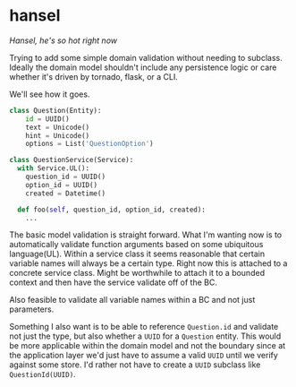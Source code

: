 # hansel

*Hansel, he's so hot right now*

Trying to add some simple domain validation without needing to subclass. Ideally the domain model shouldn't include any persistence logic or care whether it's driven by tornado, flask, or a CLI.

We'll see how it goes.

```python
class Question(Entity):
    id = UUID()
    text = Unicode()
    hint = Unicode()
    options = List('QuestionOption')

class QuestionService(Service):
  with Service.UL():
    question_id = UUID()
    option_id = UUID()
    created = Datetime()

  def foo(self, question_id, option_id, created):
    ...
```

The basic model validation is straight forward. What I'm wanting now is to automatically validate function arguments based on some ubiquitous language(UL). Within a service class it seems reasonable that certain variable names will always be a certain type. Right now this is attached to a concrete service class. Might be worthwhile to attach it to a bounded context and then have the service validate off of the BC.

Also feasible to validate all variable names within a BC and not just parameters.

Something I also want is to be able to reference `Question.id` and validate not just the type, but also whether a `UUID` for a `Question` entity. This would be more applicable within the domain model and not the boundary since at the application layer we'd just have to assume a valid `UUID` until we verify against some store. I'd rather not have to create a `UUID` subclass like `QuestionId(UUID)`.
